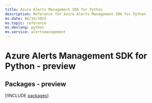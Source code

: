 ```yaml
---
title: Azure Alerts Management SDK for Python
description: Reference for Azure Alerts Management SDK for Python
ms.date: 06/16/2025
ms.topic: reference
ms.devlang: python
ms.service: alertsmanagement
---
```

# Azure Alerts Management SDK for Python - preview
## Packages - preview
[!INCLUDE [packages](alerts-management-index.md)]